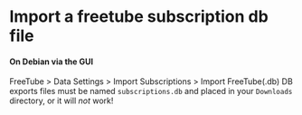 # Import a freetube subscription db file
#### On Debian via the GUI
FreeTube > Data Settings > Import Subscriptions > Import FreeTube(.db)
DB exports files must be named `subscriptions.db` and placed in your `Downloads` directory, or it will *not* work!
